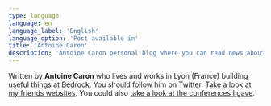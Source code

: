 ```yaml
---
type: language
language: en
language_label: 'English'
language_option: 'Post available in'
title: 'Antoine Caron'
description: 'Antoine Caron personal blog where you can read news about his open-source courses, packages.'
---
```


Written by **Antoine Caron** who lives and works in Lyon (France) building useful things at [Bedrock](https://www.bedrockstreaming.com/).
You should follow him [on Twitter](https://twitter.com/Slashgear_).
Take a look at [my friends websites](/friends-you-should-follow).
You could also [take a look at the conferences I gave](/conferences).
